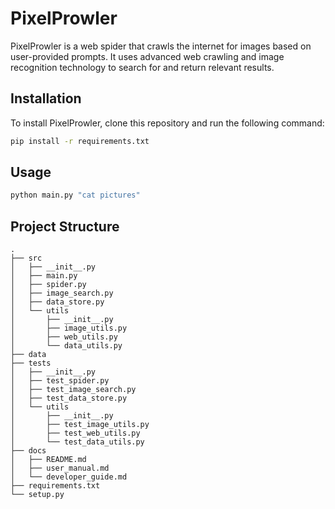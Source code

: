 # PixelProwler

PixelProwler is a web spider that crawls the internet for images based on user-provided prompts. It uses advanced web crawling and image recognition technology to search for and return relevant results.

## Installation

To install PixelProwler, clone this repository and run the following command:

```bash
pip install -r requirements.txt
```

## Usage
```bash
python main.py "cat pictures"
```

## Project Structure
```
.
├── src
│   ├── __init__.py
│   ├── main.py
│   ├── spider.py
│   ├── image_search.py
│   ├── data_store.py
│   └── utils
│       ├── __init__.py
│       ├── image_utils.py
│       ├── web_utils.py
│       └── data_utils.py
├── data
├── tests
│   ├── __init__.py
│   ├── test_spider.py
│   ├── test_image_search.py
│   ├── test_data_store.py
│   └── utils
│       ├── __init__.py
│       ├── test_image_utils.py
│       ├── test_web_utils.py
│       └── test_data_utils.py
├── docs
│   ├── README.md
│   ├── user_manual.md
│   └── developer_guide.md
├── requirements.txt
└── setup.py
```
